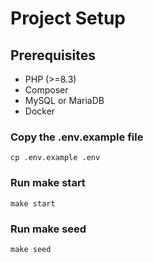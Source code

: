 # Project Setup

## Prerequisites

- PHP (>=8.3)
- Composer
- MySQL or MariaDB
- Docker

### Copy the .env.example file

```
cp .env.example .env
```

### Run make start

```
make start
```

### Run make seed

```
make seed
```
